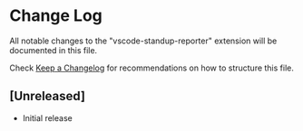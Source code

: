 # Change Log
All notable changes to the "vscode-standup-reporter" extension will be documented in this file.

Check [Keep a Changelog](http://keepachangelog.com/) for recommendations on how to structure this file.

## [Unreleased]
- Initial release
